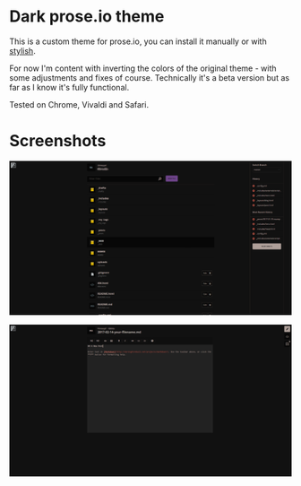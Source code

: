 # Dark prose.io theme

This is a custom theme for prose.io, you can install it manually or with [stylish](https://userstyles.org/styles/138903/dark-prose-io).

For now I'm content with inverting the colors of the original theme - with some adjustments and fixes of course.
Technically it's a beta version but as far as I know it's fully functional.

Tested on Chrome, Vivaldi and Safari.

# Screenshots

![project](proseiodark_project.png)

![editor](proseiodark_editor.png)

